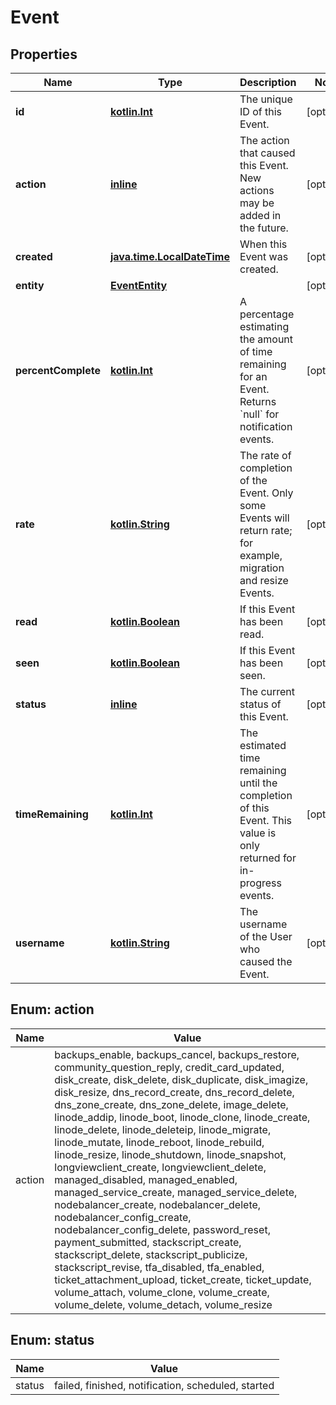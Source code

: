 
# Event

## Properties
Name | Type | Description | Notes
------------ | ------------- | ------------- | -------------
**id** | [**kotlin.Int**](.md) | The unique ID of this Event. |  [optional]
**action** | [**inline**](#ActionEnum) | The action that caused this Event. New actions may be added in the future.  |  [optional]
**created** | [**java.time.LocalDateTime**](java.time.LocalDateTime.md) | When this Event was created. |  [optional]
**entity** | [**EventEntity**](EventEntity.md) |  |  [optional]
**percentComplete** | [**kotlin.Int**](.md) | A percentage estimating the amount of time remaining for an Event. Returns &#x60;null&#x60; for notification events.  |  [optional]
**rate** | [**kotlin.String**](.md) | The rate of completion of the Event. Only some Events will return rate; for example, migration and resize Events.  |  [optional]
**read** | [**kotlin.Boolean**](.md) | If this Event has been read. |  [optional]
**seen** | [**kotlin.Boolean**](.md) | If this Event has been seen. |  [optional]
**status** | [**inline**](#StatusEnum) | The current status of this Event. |  [optional]
**timeRemaining** | [**kotlin.Int**](.md) | The estimated time remaining until the completion of this Event. This value is only returned for in-progress events.  |  [optional]
**username** | [**kotlin.String**](.md) | The username of the User who caused the Event.  |  [optional]



<a name="ActionEnum"></a>
## Enum: action
Name | Value
---- | -----
action | backups_enable, backups_cancel, backups_restore, community_question_reply, credit_card_updated, disk_create, disk_delete, disk_duplicate, disk_imagize, disk_resize, dns_record_create, dns_record_delete, dns_zone_create, dns_zone_delete, image_delete, linode_addip, linode_boot, linode_clone, linode_create, linode_delete, linode_deleteip, linode_migrate, linode_mutate, linode_reboot, linode_rebuild, linode_resize, linode_shutdown, linode_snapshot, longviewclient_create, longviewclient_delete, managed_disabled, managed_enabled, managed_service_create, managed_service_delete, nodebalancer_create, nodebalancer_delete, nodebalancer_config_create, nodebalancer_config_delete, password_reset, payment_submitted, stackscript_create, stackscript_delete, stackscript_publicize, stackscript_revise, tfa_disabled, tfa_enabled, ticket_attachment_upload, ticket_create, ticket_update, volume_attach, volume_clone, volume_create, volume_delete, volume_detach, volume_resize


<a name="StatusEnum"></a>
## Enum: status
Name | Value
---- | -----
status | failed, finished, notification, scheduled, started



